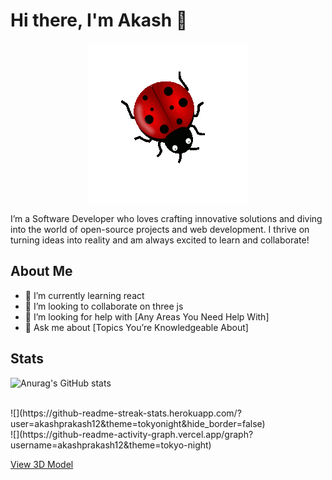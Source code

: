 # Hi there, I'm Akash 👋

<div align="center">
  <img src="https://github.com/akashprakash12/3dmodel/blob/main/ladybug-5068_256.gif" alt="My Intro GIF" />
</div>

I’m a Software Developer who loves crafting innovative solutions and diving into the world of open-source projects and web development. I thrive on turning ideas into reality and am always excited to learn and collaborate!

## About Me

- 🌱 I’m currently learning react
- 👯 I’m looking to collaborate on three js
- 🤔 I’m looking for help with [Any Areas You Need Help With]
- 💬 Ask me about [Topics You’re Knowledgeable About]


## Stats
![Anurag's GitHub stats](https://github-readme-stats.vercel.app/api?username=akashprakash12&show_icons=true&theme=dark)

<br/>
    ![](https://github-readme-streak-stats.herokuapp.com/?user=akashprakash12&theme=tokyonight&hide_border=false)<br/>
   ![](https://github-readme-activity-graph.vercel.app/graph?username=akashprakash12&theme=tokyo-night)

[View 3D Model ](https://github.com/akashprakash12/3dmodel/blob/main/prins_jellyfish-converted-ASCII.stl)

